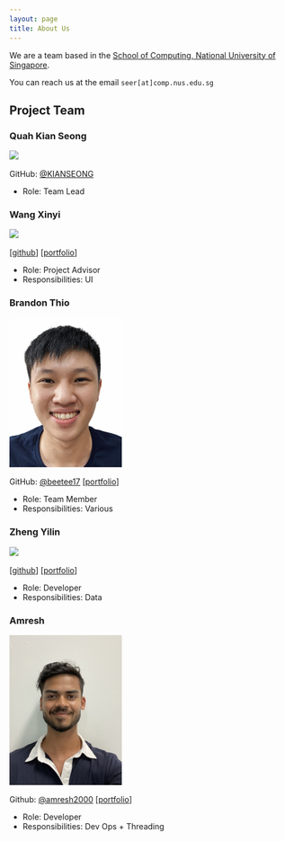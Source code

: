 ```yaml
---
layout: page
title: About Us
---
```


We are a team based in the [School of Computing, National University of Singapore](http://www.comp.nus.edu.sg).

You can reach us at the email `seer[at]comp.nus.edu.sg`

## Project Team

### Quah Kian Seong

<img src="images/kianseong.png" width="200px">

GitHub: [@KIANSEONG](https://github.com/KIANSEONG)

* Role: Team Lead

### Wang Xinyi

<img src="images/johndoe.png" width="200px">

[[github](https://github.com/wxy1203)]
[[portfolio](team/johndoe.md)]

* Role: Project Advisor
* Responsibilities: UI

### Brandon Thio

<img src="images/brandon.png" width="200px">

GitHub: [@beetee17](https://github.com/beetee17)
[[portfolio](team/johndoe.md)]

* Role: Team Member
* Responsibilities: Various

### Zheng Yilin


<img src="images/johndoe.png" width="200px">

[[github](http://github.com/yilinzyl)]
[[portfolio](team/johndoe.md)]

* Role: Developer
* Responsibilities: Data

### Amresh

<img src="images/amresh2000.png" width="200px">

Github: [@amresh2000](http://github.com/amresh2000)
[[portfolio](team/johndoe.md)]

* Role: Developer
* Responsibilities: Dev Ops + Threading

